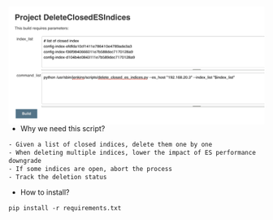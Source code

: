 <a href="https://www.dennyzhang.com"><img align="right" src="https://raw.githubusercontent.com/DennyZhang/elasticsearch-cli-tool/master/images/DeleteClosedESIndices.png"></a>

- Why we need this script?
```
- Given a list of closed indices, delete them one by one
- When deleting multiple indices, lower the impact of ES performance downgrade
- If some indices are open, abort the process
- Track the deletion status
```

- How to install?
```
pip install -r requirements.txt
```
